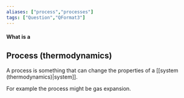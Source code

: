 ```yaml
---
aliases: ["process","processes"]
tags: ["Question","QFormat3"]
---
```


#### What is a
## Process (thermodynamics)
A process is something that can change the properties of a [[system (thermodynamics)|system]].

For example the process might be gas expansion.